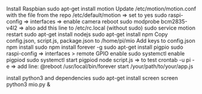 Install Raspbian
sudo apt-get install motion
Update /etc/motion/motion.conf with the file from the repo
/etc/default/motion => set to yes
sudo raspi-config => interfaces => enable camera
reboot
sudo modprobe bcm2835-v4l2 => also add this line to /etc/rc.local (without sudo)
sudo service motion restart
sudo apt-get install nodejs
sudo apt-get install npm
Copy config.json, script.js, package.json to /home/pi/mio
Add keys to config.json
npm install
sudo npm install forever -g
sudo apt-get install pigpio
sudo raspi-config => interfaces > remote GPIO enable
sudo systemctl enable pigpiod
sudo systemctl start pigpiod
node script.js => to test
crontab -u pi -e
=> add line: @reboot /usr/local/bin/forever start /your/path/to/your/app.js

install python3 and dependencies
sudo apt-get install screen
screen python3 mio.py &